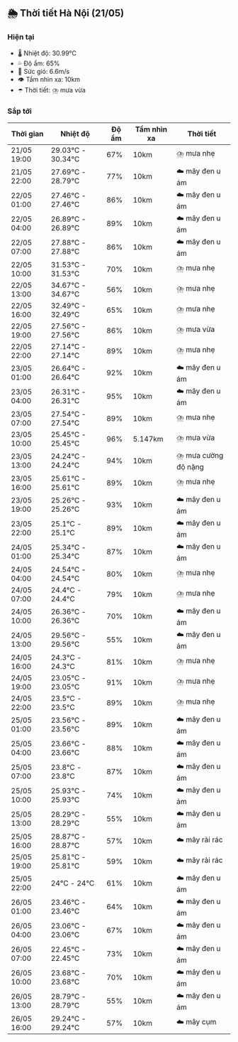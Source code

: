 ## 🌦️ Thời tiết Hà Nội (21/05)

### Hiện tại

- 🌡️ Nhiệt độ: 30.99℃
- 💦 Độ ẩm: 65%
- 💨 Sức gió: 6.6m/s
- 👁️ Tầm nhìn xa: 10km
- ☂️ Thời tiết: ⛈️ mưa vừa

### Sắp tới

| Thời gian | Nhiệt độ | Độ ẩm | Tầm nhìn xa | Thời tiết |
| --- | --- | --- | --- | --- |
| 21/05 19:00 | 29.03℃ - 30.34℃ | 67% | 10km | ⛈️ mưa nhẹ |
| 21/05 22:00 | 27.69℃ - 28.79℃ | 77% | 10km | ☁️ mây đen u ám |
| 22/05 01:00 | 27.46℃ - 27.46℃ | 86% | 10km | ☁️ mây đen u ám |
| 22/05 04:00 | 26.89℃ - 26.89℃ | 89% | 10km | ☁️ mây đen u ám |
| 22/05 07:00 | 27.88℃ - 27.88℃ | 86% | 10km | ☁️ mây đen u ám |
| 22/05 10:00 | 31.53℃ - 31.53℃ | 70% | 10km | ⛈️ mưa nhẹ |
| 22/05 13:00 | 34.67℃ - 34.67℃ | 56% | 10km | ⛈️ mưa nhẹ |
| 22/05 16:00 | 32.49℃ - 32.49℃ | 65% | 10km | ⛈️ mưa nhẹ |
| 22/05 19:00 | 27.56℃ - 27.56℃ | 86% | 10km | ⛈️ mưa vừa |
| 22/05 22:00 | 27.14℃ - 27.14℃ | 89% | 10km | ⛈️ mưa nhẹ |
| 23/05 01:00 | 26.64℃ - 26.64℃ | 92% | 10km | ☁️ mây đen u ám |
| 23/05 04:00 | 26.31℃ - 26.31℃ | 95% | 10km | ☁️ mây đen u ám |
| 23/05 07:00 | 27.54℃ - 27.54℃ | 89% | 10km | ⛈️ mưa nhẹ |
| 23/05 10:00 | 25.45℃ - 25.45℃ | 96% | 5.147km | ⛈️ mưa vừa |
| 23/05 13:00 | 24.24℃ - 24.24℃ | 94% | 10km | ⛈️ mưa cường độ nặng |
| 23/05 16:00 | 25.61℃ - 25.61℃ | 89% | 10km | ⛈️ mưa nhẹ |
| 23/05 19:00 | 25.26℃ - 25.26℃ | 93% | 10km | ☁️ mây đen u ám |
| 23/05 22:00 | 25.1℃ - 25.1℃ | 89% | 10km | ☁️ mây đen u ám |
| 24/05 01:00 | 25.34℃ - 25.34℃ | 87% | 10km | ☁️ mây đen u ám |
| 24/05 04:00 | 24.54℃ - 24.54℃ | 80% | 10km | ⛈️ mưa nhẹ |
| 24/05 07:00 | 24.4℃ - 24.4℃ | 79% | 10km | ⛈️ mưa nhẹ |
| 24/05 10:00 | 26.36℃ - 26.36℃ | 70% | 10km | ☁️ mây đen u ám |
| 24/05 13:00 | 29.56℃ - 29.56℃ | 55% | 10km | ☁️ mây đen u ám |
| 24/05 16:00 | 24.3℃ - 24.3℃ | 81% | 10km | ⛈️ mưa nhẹ |
| 24/05 19:00 | 23.05℃ - 23.05℃ | 91% | 10km | ⛈️ mưa nhẹ |
| 24/05 22:00 | 23.5℃ - 23.5℃ | 89% | 10km | ⛈️ mưa nhẹ |
| 25/05 01:00 | 23.56℃ - 23.56℃ | 89% | 10km | ☁️ mây đen u ám |
| 25/05 04:00 | 23.66℃ - 23.66℃ | 88% | 10km | ☁️ mây đen u ám |
| 25/05 07:00 | 23.8℃ - 23.8℃ | 87% | 10km | ☁️ mây đen u ám |
| 25/05 10:00 | 25.93℃ - 25.93℃ | 74% | 10km | ☁️ mây đen u ám |
| 25/05 13:00 | 28.29℃ - 28.29℃ | 55% | 10km | ☁️ mây đen u ám |
| 25/05 16:00 | 28.87℃ - 28.87℃ | 57% | 10km | ☁️ mây rải rác |
| 25/05 19:00 | 25.81℃ - 25.81℃ | 59% | 10km | ☁️ mây rải rác |
| 25/05 22:00 | 24℃ - 24℃ | 61% | 10km | ☁️ mây đen u ám |
| 26/05 01:00 | 23.46℃ - 23.46℃ | 64% | 10km | ☁️ mây đen u ám |
| 26/05 04:00 | 23.06℃ - 23.06℃ | 67% | 10km | ☁️ mây đen u ám |
| 26/05 07:00 | 22.45℃ - 22.45℃ | 73% | 10km | ☁️ mây đen u ám |
| 26/05 10:00 | 23.68℃ - 23.68℃ | 70% | 10km | ☁️ mây đen u ám |
| 26/05 13:00 | 28.79℃ - 28.79℃ | 55% | 10km | ☁️ mây đen u ám |
| 26/05 16:00 | 29.24℃ - 29.24℃ | 57% | 10km | ☁️ mây cụm |
